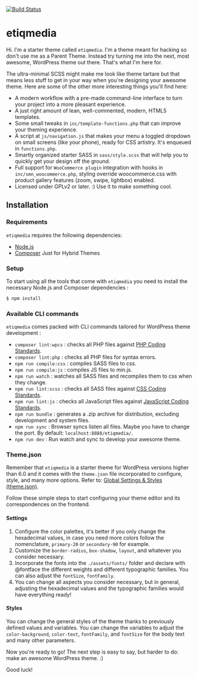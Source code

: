 [![Build Status](https://travis-ci.org/Automattic/_s.svg?branch=master)](https://travis-ci.org/Automattic/_s)

etiqmedia
===

Hi. I'm a starter theme called `etiqmedia`. I'm a theme meant for hacking so don't use me as a Parent Theme. Instead try turning me into the next, most awesome, WordPress theme out there. That's what I'm here for.

The ultra-minimal SCSS might make me look like theme tartare but that means less stuff to get in your way when you're designing your awesome theme. Here are some of the other more interesting things you'll find here:

* A modern workflow with a pre-made command-line interface to turn your project into a more pleasant experience.
* A just right amount of lean, well-commented, modern, HTML5 templates.
* Some small tweaks in `inc/template-functions.php` that can improve your theming experience.
* A script at `js/navigation.js` that makes your menu a toggled dropdown on small screens (like your phone), ready for CSS artistry. It's enqueued in `functions.php`.
* Smartly organized starter SASS in `sass/style.scss` that will help you to quickly get your design off the ground.
* Full support for `WooCommerce plugin` integration with hooks in `inc/smn_woocommerce.php`, styling override woocommerce.css with product gallery features (zoom, swipe, lightbox) enabled.
* Licensed under GPLv2 or later. :) Use it to make something cool.

Installation
---------------

### Requirements

`etiqmedia` requires the following dependencies:

- [Node.js](https://nodejs.org/)
- [Composer](https://getcomposer.org/) Just for Hybrid Themes

### Setup

To start using all the tools that come with `etiqmedia`  you need to install the necessary Node.js and Composer dependencies :

```sh
$ npm install
```

### Available CLI commands

`etiqmedia` comes packed with CLI commands tailored for WordPress theme development :

- `composer lint:wpcs` : checks all PHP files against [PHP Coding Standards](https://developer.wordpress.org/coding-standards/wordpress-coding-standards/php/).
- `composer lint:php` : checks all PHP files for syntax errors.
- `npm run compile:css` : compiles SASS files to css.
- `npm run compile:js` : compiles JS files to min.js.
- `npm run watch` : watches all SASS files and recompiles them to css when they change.
- `npm run lint:scss` : checks all SASS files against [CSS Coding Standards](https://developer.wordpress.org/coding-standards/wordpress-coding-standards/css/).
- `npm run lint:js` : checks all JavaScript files against [JavaScript Coding Standards](https://developer.wordpress.org/coding-standards/wordpress-coding-standards/javascript/).
- `npm run bundle` : generates a .zip archive for distribution, excluding development and system files.
- `npm run sync` : Browser syncs listen all files. Maybe you have to change the port. By default: `localhost:8888/etiqmedia/`.
- `npm run dev` : Run watch and sync to develop your awesome theme.


### Theme.json

Remember that `etiqmedia` is a starter theme for WordPress versions higher than 6.0 and it comes with the `theme.json` file incorporated to configure, style, and many more options. Refer to: [Global Settings & Styles (theme.json)](https://developer.wordpress.org/block-editor/how-to-guides/themes/global-settings-and-styles/).

Follow these simple steps to start configuring your theme editor and its correspondences on the frontend.

#### Settings

1. Configure the color palettes, it's better if you only change the hexadecimal values, in case you need more colors follow the nomenclature, `primary-20` or `secondary-90` for example.
2. Customize the `border-radius`, `box-shadow`, `layout`, and whatever you consider necessary.
3. Incorporate the fonts into the `./assets/fonts/` folder and declare with @fontface the different weights and different typographic families. You can also adjust the `fontSize`, `fontFamily`.
4. You can change all aspects you consider necessary, but in general, adjusting the hexadecimal values and the typographic families would have everything ready!

#### Styles

You can change the general styles of the theme thanks to previously defined values and variables. You can change the variables to adjust the `color-background`, `color-text`, `fontFamily`, and `fontSize` for the body text and many other parameters.


Now you're ready to go! The next step is easy to say, but harder to do: make an awesome WordPress theme. :)

Good luck!
